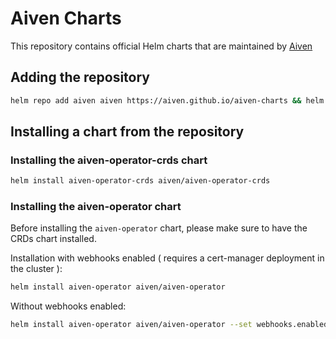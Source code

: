 # Aiven Charts

This repository contains official Helm charts that are maintained by [Aiven](https://aiven.io)

## Adding the repository

```bash
helm repo add aiven aiven https://aiven.github.io/aiven-charts && helm repo update
```

## Installing a chart from the repository

### Installing the aiven-operator-crds chart

```bash
helm install aiven-operator-crds aiven/aiven-operator-crds
```

### Installing the aiven-operator chart

Before installing the `aiven-operator` chart, please make sure to have the CRDs chart installed.

Installation with webhooks enabled ( requires a cert-manager deployment in the cluster ):

```bash
helm install aiven-operator aiven/aiven-operator
```

Without webhooks enabled:

```bash
helm install aiven-operator aiven/aiven-operator --set webhooks.enabled=false
```
